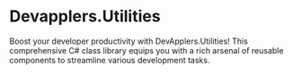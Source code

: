 # Devapplers.Utilities
Boost your developer productivity with DevApplers.Utilities! This comprehensive C# class library equips you with a rich arsenal of reusable components to streamline various development tasks.
